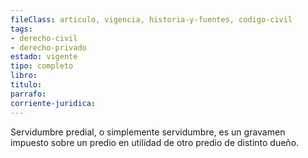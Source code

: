 ```yaml
---
fileClass: articulo, vigencia, historia-y-fuentes, codigo-civil
tags:
- derecho-civil
- derecho-privado
estado: vigente
tipo: completo
libro:
titulo:
parrafo:
corriente-juridica:
---
```

Servidumbre predial, o simplemente servidumbre, es un gravamen impuesto sobre un predio en utilidad de otro predio de distinto dueño.